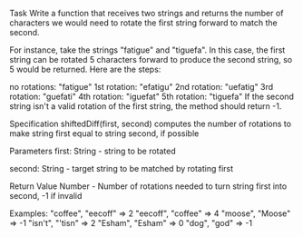 Task
Write a function that receives two strings and returns the number of characters we would need to rotate the first string forward to match the second.

For instance, take the strings "fatigue" and "tiguefa". In this case, the first string can be rotated 5 characters forward to produce the second string, so 5 would be returned. Here are the steps:

no rotations: "fatigue"
1st rotation: "efatigu"
2nd rotation: "uefatig"
3rd rotation: "guefati"
4th rotation: "iguefat"
5th rotation: "tiguefa"
If the second string isn't a valid rotation of the first string, the method should return -1.

Specification
shiftedDiff(first, second)
computes the number of rotations to make string first equal to string second, if possible

Parameters
first: String - string to be rotated

second: String - target string to be matched by rotating first

Return Value
Number - Number of rotations needed to turn string first into second, -1 if invalid

Examples:
"coffee", "eecoff" => 2
"eecoff", "coffee" => 4
"moose", "Moose" => -1
"isn't", "'tisn" => 2
"Esham", "Esham" => 0
"dog", "god" => -1
